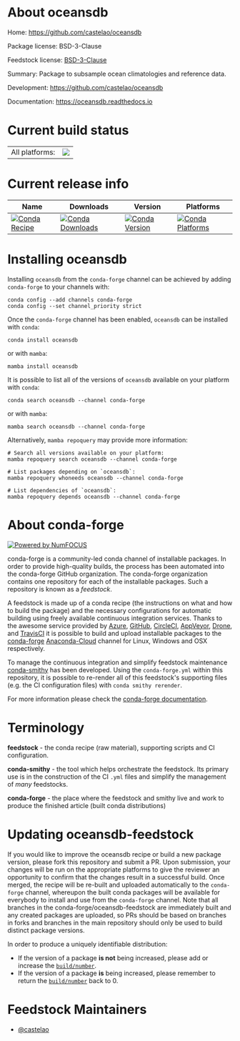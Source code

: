 About oceansdb
==============

Home: https://github.com/castelao/oceansdb

Package license: BSD-3-Clause

Feedstock license: [BSD-3-Clause](https://github.com/conda-forge/oceansdb-feedstock/blob/main/LICENSE.txt)

Summary: Package to subsample ocean climatologies and reference data.

Development: https://github.com/castelao/oceansdb

Documentation: https://oceansdb.readthedocs.io

Current build status
====================


<table><tr><td>All platforms:</td>
    <td>
      <a href="https://dev.azure.com/conda-forge/feedstock-builds/_build/latest?definitionId=10456&branchName=main">
        <img src="https://dev.azure.com/conda-forge/feedstock-builds/_apis/build/status/oceansdb-feedstock?branchName=main">
      </a>
    </td>
  </tr>
</table>

Current release info
====================

| Name | Downloads | Version | Platforms |
| --- | --- | --- | --- |
| [![Conda Recipe](https://img.shields.io/badge/recipe-oceansdb-green.svg)](https://anaconda.org/conda-forge/oceansdb) | [![Conda Downloads](https://img.shields.io/conda/dn/conda-forge/oceansdb.svg)](https://anaconda.org/conda-forge/oceansdb) | [![Conda Version](https://img.shields.io/conda/vn/conda-forge/oceansdb.svg)](https://anaconda.org/conda-forge/oceansdb) | [![Conda Platforms](https://img.shields.io/conda/pn/conda-forge/oceansdb.svg)](https://anaconda.org/conda-forge/oceansdb) |

Installing oceansdb
===================

Installing `oceansdb` from the `conda-forge` channel can be achieved by adding `conda-forge` to your channels with:

```
conda config --add channels conda-forge
conda config --set channel_priority strict
```

Once the `conda-forge` channel has been enabled, `oceansdb` can be installed with `conda`:

```
conda install oceansdb
```

or with `mamba`:

```
mamba install oceansdb
```

It is possible to list all of the versions of `oceansdb` available on your platform with `conda`:

```
conda search oceansdb --channel conda-forge
```

or with `mamba`:

```
mamba search oceansdb --channel conda-forge
```

Alternatively, `mamba repoquery` may provide more information:

```
# Search all versions available on your platform:
mamba repoquery search oceansdb --channel conda-forge

# List packages depending on `oceansdb`:
mamba repoquery whoneeds oceansdb --channel conda-forge

# List dependencies of `oceansdb`:
mamba repoquery depends oceansdb --channel conda-forge
```


About conda-forge
=================

[![Powered by
NumFOCUS](https://img.shields.io/badge/powered%20by-NumFOCUS-orange.svg?style=flat&colorA=E1523D&colorB=007D8A)](https://numfocus.org)

conda-forge is a community-led conda channel of installable packages.
In order to provide high-quality builds, the process has been automated into the
conda-forge GitHub organization. The conda-forge organization contains one repository
for each of the installable packages. Such a repository is known as a *feedstock*.

A feedstock is made up of a conda recipe (the instructions on what and how to build
the package) and the necessary configurations for automatic building using freely
available continuous integration services. Thanks to the awesome service provided by
[Azure](https://azure.microsoft.com/en-us/services/devops/), [GitHub](https://github.com/),
[CircleCI](https://circleci.com/), [AppVeyor](https://www.appveyor.com/),
[Drone](https://cloud.drone.io/welcome), and [TravisCI](https://travis-ci.com/)
it is possible to build and upload installable packages to the
[conda-forge](https://anaconda.org/conda-forge) [Anaconda-Cloud](https://anaconda.org/)
channel for Linux, Windows and OSX respectively.

To manage the continuous integration and simplify feedstock maintenance
[conda-smithy](https://github.com/conda-forge/conda-smithy) has been developed.
Using the ``conda-forge.yml`` within this repository, it is possible to re-render all of
this feedstock's supporting files (e.g. the CI configuration files) with ``conda smithy rerender``.

For more information please check the [conda-forge documentation](https://conda-forge.org/docs/).

Terminology
===========

**feedstock** - the conda recipe (raw material), supporting scripts and CI configuration.

**conda-smithy** - the tool which helps orchestrate the feedstock.
                   Its primary use is in the construction of the CI ``.yml`` files
                   and simplify the management of *many* feedstocks.

**conda-forge** - the place where the feedstock and smithy live and work to
                  produce the finished article (built conda distributions)


Updating oceansdb-feedstock
===========================

If you would like to improve the oceansdb recipe or build a new
package version, please fork this repository and submit a PR. Upon submission,
your changes will be run on the appropriate platforms to give the reviewer an
opportunity to confirm that the changes result in a successful build. Once
merged, the recipe will be re-built and uploaded automatically to the
`conda-forge` channel, whereupon the built conda packages will be available for
everybody to install and use from the `conda-forge` channel.
Note that all branches in the conda-forge/oceansdb-feedstock are
immediately built and any created packages are uploaded, so PRs should be based
on branches in forks and branches in the main repository should only be used to
build distinct package versions.

In order to produce a uniquely identifiable distribution:
 * If the version of a package **is not** being increased, please add or increase
   the [``build/number``](https://docs.conda.io/projects/conda-build/en/latest/resources/define-metadata.html#build-number-and-string).
 * If the version of a package **is** being increased, please remember to return
   the [``build/number``](https://docs.conda.io/projects/conda-build/en/latest/resources/define-metadata.html#build-number-and-string)
   back to 0.

Feedstock Maintainers
=====================

* [@castelao](https://github.com/castelao/)

